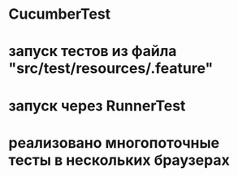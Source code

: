 # CucumberTest
# запуск тестов из файла "src/test/resources/.feature"
# запуск через RunnerTest 
# реализовано многопоточные тесты в нескольких браузерах
